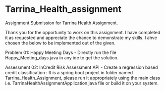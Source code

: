 # Tarrina_Health_assignment
Assignment Submission for Tarrina Health Assignment.

Thank you for the opportunity to work on this assignment. I have completed it as requested and appreciate the chance to demonstrate my skills. I ahve chosen the below to be implemented out of the given.

Problem 01: Happy Meeting Days - Directly run the file Happy_Meeting_days.java in any ide to get the solution.

Assessment 02: InCredit Risk Assessment API - Create a regression based credit classification : 
It is a spring boot project in folder named Tarrina_Health_Assignment, please run it appropriately using the main class i.e. TarrinaHealthAssignmentApplication.java file or build it on your system.


